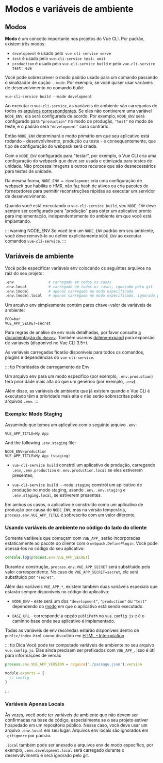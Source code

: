 # Modos e variáveis ​​de ambiente

## Modos

**Modo** é um conceito importante nos projetos do Vue CLI. Por padrão, existem três modos:

- `development` é usado pelo` vue-cli-service serve`
- `test` é usado pelo `vue-cli-service test: unit`
- `production` é usado pelo `vue-cli-service build` e pelo `vue-cli-service test: e2e`

Você pode sobrescrever o modo padrão usado para um comando passando o sinalizador de opção `--mode`. Por exemplo, se você quiser usar variáveis ​​de desenvolvimento no comando build:

```
vue-cli-service build --mode development
```

Ao executar o `vue-cli-service`, as variáveis ​​de ambiente são carregadas de todos os [arquivos correspondentes](#variaveis-de-ambiente). Se eles não contiverem uma variável `NODE_ENV`, ela será configurada de acordo. Por exemplo, `NODE_ENV` será configurado para `"production"` no modo de produção, `"test"` no modo de teste, e o padrão será `"development"` caso contrário.

Então `NODE_ENV` determinará o modo primário em que seu aplicativo está rodando - desenvolvimento, produção ou teste - e consequentemente, que tipo de configuração do webpack será criada.

Com o `NODE_ENV` configurado para "testar", por exemplo, o Vue CLI cria uma configuração do webpack que deve ser usada e otimizada para testes de unidade. Não processa imagens e outros recursos que são desnecessários para testes de unidade.

Da mesma forma, `NODE_ENV = development` cria uma configuração de webpack que habilita o HMR, não faz hash de ativos ou cria pacotes de fornecedores para permitir reconstruções rápidas ao executar um servidor de desenvolvimento.

Quando você está executando o `vue-cli-service build`, seu `NODE_ENV` deve sempre ser configurado para "produção" para obter um aplicativo pronto para implementação, independentemente do ambiente em que você está implantando.

::: warning NODE_ENV
Se você tem um `NODE_ENV` padrão em seu ambiente, você deve removê-lo ou definir explicitamente `NODE_ENV` ao executar comandos `vue-cli-service`.
:::

## Variáveis de ambiente

Você pode especificar variáveis env colocando os seguintes arquivos na raiz do seu projeto:

``` bash
.env                # carregado em todos os casos
.env.local          # carregado em todos os casos, ignorado pelo git
.env.[mode]         # apenas carregado no modo especificado
.env.[mode].local   # apenas carregado no modo especificado, ignorado pelo git
```

Um arquivo env simplesmente contém pares chave=valor de variáveis de ambiente:

```
FOO=bar
VUE_APP_SECRET=secret
```

Para regras de análise de env mais detalhadas, por favor consulte [a documentação do `dotenv`](https://github.com/motdotla/dotenv#rules). Também usamos [dotenv-expand](https://github.com/motdotla/dotenv-expand) para expansão de variáveis (disponível no Vue CLI 3.5+).

As variáveis carregadas ficarão disponíveis para todos os comandos, plugins e dependências do `vue-cli-service`.

::: tip Prioridades de carregamento de Env

Um arquivo env para um modo específico (por exemplo, `.env.production`) terá prioridade mais alta do que um genérico (por exemplo, `.env`).

Além disso, as variáveis de ambiente que já existem quando o Vue CLI é executado têm a prioridade mais alta e não serão sobrescritas pelos arquivos `.env`.
:::

### Exemplo: Modo Staging

Assumindo que temos um aplicativo com o seguinte arquivo `.env`:

```
VUE_APP_TITLE=My App
```

And the following `.env.staging` file:

```
NODE_ENV=production
VUE_APP_TITLE=My App (staging)
```

- `vue-cli-service build` constrói um aplicativo de produção, carregando` .env`, `.env.production` e `.env.production.local` se eles estiverem presentes;

- `vue-cli-service build --mode staging` constrói um aplicativo de produção no modo staging, usando `.env`, `.env.staging` e `.env.staging.local`, se estiverem presentes.

Em ambos os casos, o aplicativo é construído como um aplicativo de produção por causa do `NODE_ENV`, mas na versão temporária,` process.env.VUE_APP_TITLE` é sobrescrito com um valor diferente.

### Usando variáveis de ambiente no código do lado do cliente

Somente variáveis que começam com `VUE_APP_` serão incorporadas estaticamente ao pacote do cliente com o `webpack.DefinePlugin`. Você pode acessá-los no código do seu aplicativo:

``` js
console.log(process.env.VUE_APP_SECRET)
```

Durante a construção, `process.env.VUE_APP_SECRET` será substituído pelo valor correspondente. No caso de `VUE_APP_SECRET=secret`, ele será substituído por `"secret"`.

Além das variáveis `VUE_APP_*`, existem também duas variáveis especiais que estarão sempre disponíveis no código do aplicativo:

- `NODE_ENV` - este será um dos `"development"`, `"production"` ou `"test" `dependendo do [modo](#modos) em que o aplicativo está sendo executado.

- `BASE_URL` - corresponde à opção `publiPath` no `vue.config.js` e é o caminho base onde seu aplicativo é implementado.

Todas as variáveis de env resolvidas estarão disponíveis dentro de `public/index.html` como discutido em [HTML - Interpolation](./html-and-static-assets.md#Interpolação).

::: tip Dica
Você pode ter computado variáveis de ambiente no seu arquivo `vue.config.js`. Elas ainda precisam ser prefixados com `VUE_APP_`. Isso é útil para informações de versão 

```js
process.env.VUE_APP_VERSION = require('./package.json').version

module.exports = {
  // config
}
```
:::

### Variáveis Apenas Locais

Às vezes, você pode ter variáveis de ambiente que não devem ser confirmadas na base de código, especialmente se o seu projeto estiver hospedado em um repositório público. Nesse caso, você deve usar um arquivo `.env.local` em seu lugar. Arquivos env locais são ignorados em `.gitignore` por padrão.

`.local` também pode ser anexado a arquivos env de modo específico, por exemplo, `.env.development.local` será carregado durante o desenvolvimento e será ignorado pelo git.
